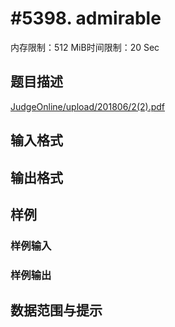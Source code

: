 # #5398. admirable

内存限制：512 MiB时间限制：20 Sec

## 题目描述

[JudgeOnline/upload/201806/2(2).pdf](upload/201806/2(2).pdf)

## 输入格式

## 输出格式

## 样例

### 样例输入

### 样例输出

## 数据范围与提示
